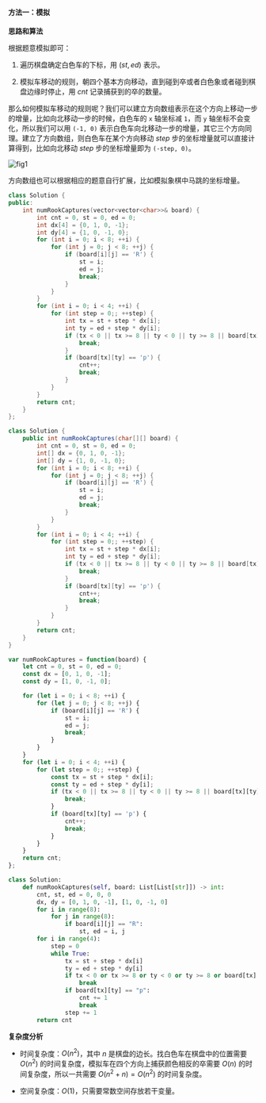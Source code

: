 #### 方法一：模拟

**思路和算法**

根据题意模拟即可：

1. 遍历棋盘确定白色车的下标，用 $(st,ed)$ 表示。

2. 模拟车移动的规则，朝四个基本方向移动，直到碰到卒或者白色象或者碰到棋盘边缘时停止，用 $\textit{cnt}$ 记录捕获到的卒的数量。

那么如何模拟车移动的规则呢？我们可以建立方向数组表示在这个方向上移动一步的增量，比如向北移动一步的时候，白色车的 `x` 轴坐标减 `1`，而 `y` 轴坐标不会变化，所以我们可以用 `(-1, 0)` 表示白色车向北移动一步的增量，其它三个方向同理。建立了方向数组，则白色车在某个方向移动 $\textit{step}$ 步的坐标增量就可以直接计算得到，比如向北移动 $\textit{step}$ 步的坐标增量即为 `(-step, 0)`。

![fig1](https://assets.leetcode-cn.com/solution-static/999_fig1.gif)

方向数组也可以根据相应的题意自行扩展，比如模拟象棋中马跳的坐标增量。

```C++ [sol1-C++]
class Solution {
public:
    int numRookCaptures(vector<vector<char>>& board) {
        int cnt = 0, st = 0, ed = 0;
        int dx[4] = {0, 1, 0, -1};
        int dy[4] = {1, 0, -1, 0};
        for (int i = 0; i < 8; ++i) {
            for (int j = 0; j < 8; ++j) {
                if (board[i][j] == 'R') {
                    st = i;
                    ed = j;
                    break;
                }
            }
        }
        for (int i = 0; i < 4; ++i) {
            for (int step = 0;; ++step) {
                int tx = st + step * dx[i];
                int ty = ed + step * dy[i];
                if (tx < 0 || tx >= 8 || ty < 0 || ty >= 8 || board[tx][ty] == 'B') {
                    break;
                }
                if (board[tx][ty] == 'p') {
                    cnt++;
                    break;
                }
            }
        }
        return cnt;
    }
};
```
```Java [sol1-Java]
class Solution {
    public int numRookCaptures(char[][] board) {
        int cnt = 0, st = 0, ed = 0;
        int[] dx = {0, 1, 0, -1};
        int[] dy = {1, 0, -1, 0};
        for (int i = 0; i < 8; ++i) {
            for (int j = 0; j < 8; ++j) {
                if (board[i][j] == 'R') {
                    st = i;
                    ed = j;
                    break;
                }
            }
        }
        for (int i = 0; i < 4; ++i) {
            for (int step = 0;; ++step) {
                int tx = st + step * dx[i];
                int ty = ed + step * dy[i];
                if (tx < 0 || tx >= 8 || ty < 0 || ty >= 8 || board[tx][ty] == 'B') {
                    break;
                }
                if (board[tx][ty] == 'p') {
                    cnt++;
                    break;
                }
            }
        }
        return cnt;
    }
}
```
```Javascript [sol1-Javascript]
var numRookCaptures = function(board) {
    let cnt = 0, st = 0, ed = 0;
    const dx = [0, 1, 0, -1];
    const dy = [1, 0, -1, 0];

    for (let i = 0; i < 8; ++i) {
        for (let j = 0; j < 8; ++j) {
            if (board[i][j] == 'R') {
                st = i;
                ed = j;
                break;
            }
        }
    }
    for (let i = 0; i < 4; ++i) {
        for (let step = 0;; ++step) {
            const tx = st + step * dx[i];
            const ty = ed + step * dy[i];
            if (tx < 0 || tx >= 8 || ty < 0 || ty >= 8 || board[tx][ty] == 'B') {
                break;
            }
            if (board[tx][ty] == 'p') {
                cnt++;
                break;
            }
        }
    }
    return cnt;
};
```
```Python [sol1-Python3]
class Solution:
    def numRookCaptures(self, board: List[List[str]]) -> int:
        cnt, st, ed = 0, 0, 0
        dx, dy = [0, 1, 0, -1], [1, 0, -1, 0]
        for i in range(8):
            for j in range(8):
                if board[i][j] == "R":
                    st, ed = i, j
        for i in range(4):
            step = 0
            while True:
                tx = st + step * dx[i]
                ty = ed + step * dy[i]
                if tx < 0 or tx >= 8 or ty < 0 or ty >= 8 or board[tx][ty] == "B":
                    break
                if board[tx][ty] == "p":
                    cnt += 1
                    break
                step += 1
        return cnt
```

**复杂度分析**

- 时间复杂度：$O(n^2)$，其中 $n$ 是棋盘的边长。找白色车在棋盘中的位置需要 $O(n^2)$ 的时间复杂度，模拟车在四个方向上捕获颜色相反的卒需要 $O(n)$ 的时间复杂度，所以一共需要 $O(n^2+n) = O(n^2)$ 的时间复杂度。 

- 空间复杂度：$O(1)$，只需要常数空间存放若干变量。